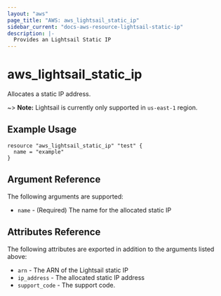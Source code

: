 ```yaml
---
layout: "aws"
page_title: "AWS: aws_lightsail_static_ip"
sidebar_current: "docs-aws-resource-lightsail-static-ip"
description: |-
  Provides an Lightsail Static IP
---
```


# aws\_lightsail\_static\_ip

Allocates a static IP address.

~> **Note:** Lightsail is currently only supported in `us-east-1` region.

## Example Usage

```
resource "aws_lightsail_static_ip" "test" {
  name = "example"
}
```

## Argument Reference

The following arguments are supported:

* `name` - (Required) The name for the allocated static IP

## Attributes Reference

The following attributes are exported in addition to the arguments listed above:

* `arn` - The ARN of the Lightsail static IP
* `ip_address` - The allocated static IP address
* `support_code` - The support code.
